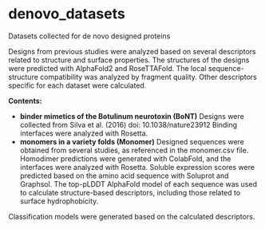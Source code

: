 # denovo_datasets
Datasets collected for de novo designed proteins

Designs from previous studies were analyzed based on several descriptors related to structure and surface properties. The structures of the designs were predicted with AlphaFold2 and RoseTTAFold. The local sequence-structure compatibility was analyzed by fragment quality. Other descriptors specific for each dataset were calculated.

**Contents:**
* **binder mimetics of the Botulinum neurotoxin (BoNT)**
  Designs were collected from Silva et al. (2016) doi: 10.1038/nature23912
  Binding interfaces were analyzed with Rosetta.
* **monomers in a variety folds (Monomer)**
  Designed sequences were obtained from several studies, as referenced in the monomer.csv file. 
  Homodimer predictions were generated with ColabFold, and the interfaces were analyzed with Rosetta.
  Soluble expression scores were predicted based on the amino acid sequence with Soluprot and Graphsol.
  The top-pLDDT AlphaFold model of each sequence was used to calculate structure-based descriptors, including those related to surface hydrophobicity.
  
Classification models were generated based on the calculated descriptors.
